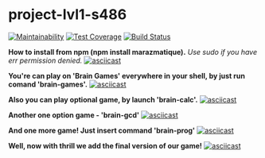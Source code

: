 # project-lvl1-s486
[![Maintainability](https://api.codeclimate.com/v1/badges/90a359c7ecb6c2bde7ef/maintainability)](https://codeclimate.com/github/marazmatique/project-lvl1-s486/maintainability)
[![Test Coverage](https://api.codeclimate.com/v1/badges/90a359c7ecb6c2bde7ef/test_coverage)](https://codeclimate.com/github/marazmatique/project-lvl1-s486/test_coverage)
[![Build Status](https://travis-ci.com/marazmatique/project-lvl1-s486.svg?branch=master)](https://travis-ci.com/marazmatique/project-lvl1-s486)

**How to install from npm (npm install marazmatique).**
_Use sudo if you have err permission denied._
[![asciicast](https://asciinema.org/a/MPt0QWzQyEhxfOuB63nA9U0Bl.svg)](https://asciinema.org/a/MPt0QWzQyEhxfOuB63nA9U0Bl)

**You're can play on 'Brain Games' everywhere in your shell, by just run comand 'brain-games'.**
[![asciicast](https://asciinema.org/a/fEvhA0BzvW1Sfk9Ln2JjCDj5O.svg)](https://asciinema.org/a/fEvhA0BzvW1Sfk9Ln2JjCDj5O)

**Also you can play optional game, by launch 'brain-calc'.**
[![asciicast](https://asciinema.org/a/cx19lPfxPUeF7fVdiAhRoaEvS.svg)](https://asciinema.org/a/cx19lPfxPUeF7fVdiAhRoaEvS)

**Another one option game - 'brain-gcd'**
[![asciicast](https://asciinema.org/a/hE37HNWUbtKGyyEoCAT1XuKH2.svg)](https://asciinema.org/a/hE37HNWUbtKGyyEoCAT1XuKH2)

**And one more game! Just insert command 'brain-prog'**
[![asciicast](https://asciinema.org/a/3W3az7CmIkzm392KpVb6GV86U.svg)](https://asciinema.org/a/3W3az7CmIkzm392KpVb6GV86U)

**Well, now with thrill we add the final version of our game!**
[![asciicast](https://asciinema.org/a/kQgb1KSyqbs0WUPXvmZGbHUHI.svg)](https://asciinema.org/a/kQgb1KSyqbs0WUPXvmZGbHUHI)